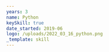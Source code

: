 ```yaml
---
years: 3
name: Python
keySkill: true
date_started: 2019-06
logo: /uploads/2022_03_16_python.png
_template: skill
---
```


